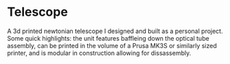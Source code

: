 # Telescope
A 3d printed newtonian telescope I designed and built as a personal project. Some quick highlights: the unit features baffleing down the optical tube assembly, can be printed in the volume of a Prusa MK3S or similarly sized printer, and is modular in construction allowing for dissassembly. 

